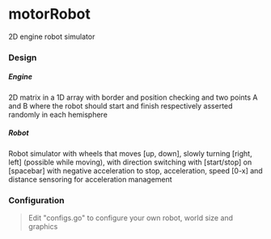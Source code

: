 # motorRobot
2D engine robot simulator

### Design
##### Engine
2D matrix in a 1D array with border and position checking and two points A and B where the robot should start and finish respectively asserted randomly in each hemisphere 
##### Robot
Robot simulator with wheels that moves [up, down], slowly turning [right, left] (possible while moving), with direction switching with [start/stop] on [spacebar] with negative acceleration to stop, acceleration, speed [0-x] and distance sensoring for acceleration management

### Configuration
> Edit "configs.go" to configure your own robot, world size and graphics
